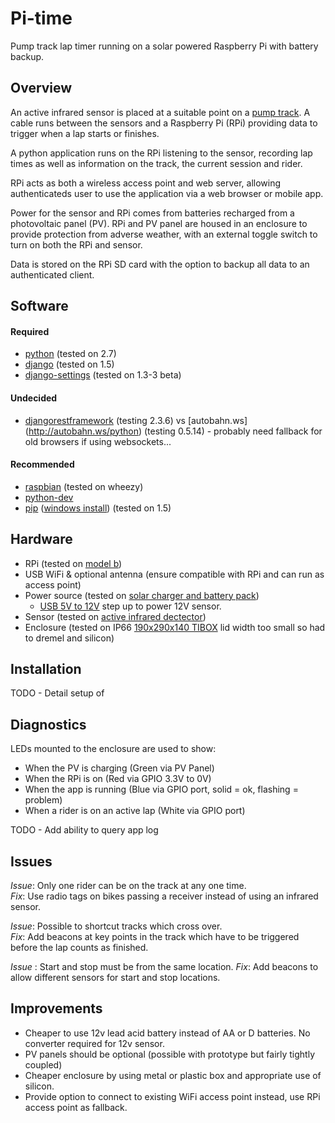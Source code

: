 # Pi-time

Pump track lap timer running on a solar powered Raspberry Pi with battery backup.

## Overview

An active infrared sensor is placed at a suitable point on a [pump track](http://adventuresportsjournal.com/biking/pumpin-an-introduction-to-the-world-of-pump-tracks). A cable runs between the sensors and a Raspberry Pi (RPi) providing data to trigger when a lap starts or finishes.

A python application runs on the RPi listening to the sensor, recording lap times as well as information on the track, the current session and rider.

RPi acts as both a wireless access point and web server, allowing authenticateds user to use the application via a web browser or mobile app.

Power for the sensor and RPi comes from batteries recharged from a photovoltaic panel (PV). RPi and PV panel are housed in an enclosure to provide protection from adverse weather, with an external toggle switch to turn on both the RPi and sensor. 

Data is stored on the RPi SD card with the option to backup all data to an authenticated client.

## Software

#### Required

* [python](http://python.org/download/) (tested on 2.7)
* [django](https://docs.djangoproject.com/en/1.5/intro/install/) (tested on 1.5)
* [django-settings](https://github.com/jqb/django-settings/blob/master/README.rst#installation--setup) (tested on 1.3-3 beta)

#### Undecided

* [djangorestframework](http://django-rest-framework.org/#installation) (testing 2.3.6) vs [autobahn.ws] (http://autobahn.ws/python) (testing 0.5.14) - probably need fallback for old browsers if using websockets...

#### Recommended

* [raspbian](http://www.raspberrypi.org/downloads) (tested on wheezy)
* [python-dev](http://packages.debian.org/wheezy/python-dev)
* [pip](http://www.pip-installer.org/en/latest/installing.html) ([windows install](http://stackoverflow.com/a/12476379/44540)) (tested on 1.5)


## Hardware

* RPi (tested on [model b](http://au.element14.com/Raspberry_Pi))
* USB WiFi & optional antenna (ensure compatible with RPi and can run as access point)
* Power source (tested on [solar charger and battery pack](http://cgi.cottonpickers.plus.com/~cottonpickers/forum/viewtopic.php?f=2&t=474&sid=ec0e5edc2965ab799801f71ed28f6c23))
  * [USB 5V to 12V](http://www.ebay.com.au/itm/271176652645?ssPageName=STRK:MEWNX:IT&_trksid=p3984.m1497.l2649) step up to power 12V sensor.
* Sensor (tested on [active infrared dectector](http://www.ebay.com.au/itm/350771078173?ssPageName=STRK:MEWNX:IT&_trksid=p3984.m1497.l2649))
* Enclosure (tested on IP66 [190x290x140 TIBOX](http://www.ebay.com.au/itm/121133523629?ssPageName=STRK:MEWNX:IT&_trksid=p3984.m1497.l2649) lid width too small so had to dremel and silicon)

## Installation

TODO - Detail setup of 

## Diagnostics

LEDs mounted to the enclosure are used to show:
* When the PV is charging (Green via PV Panel)
* When the RPi is on (Red via GPIO 3.3V to 0V)
* When the app is running (Blue via GPIO port, solid = ok, flashing = problem)
* When a rider is on an active lap (White via GPIO port)

TODO - Add ability to query app log


## Issues

_Issue_:  Only one rider can be on the track at any one time.  
_Fix_: Use radio tags on bikes passing a receiver instead of using an infrared sensor.

_Issue_:  Possible to shortcut tracks which cross over.  
_Fix_: Add beacons at key points in the track which have to be triggered before the lap counts as finished.

_Issue_ : Start and stop must be from the same location.
_Fix_: Add beacons to allow different sensors for start and stop locations.

## Improvements

* Cheaper to use 12v lead acid battery instead of AA or D batteries. No converter required for 12v sensor.
* PV panels should be optional (possible with prototype but fairly tightly coupled)
* Cheaper enclosure by using metal or plastic box and appropriate use of silicon.
* Provide option to connect to existing WiFi access point instead, use RPi access point as fallback.
